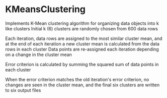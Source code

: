 # KMeansClustering

Implements K-Mean clustering algorithm for organizing data objects into k like clusters
Initial k (6) clusters are randomly chosen from 600 data rows

Each iteration, data rows are assigned to the most similar cluster mean,
and at the end of each iteration a new cluster mean is calculated from the data rows in each cluster
Data points are re-assigned each iteration depending on a change in the cluster mean

Error criterion is calculated by summing the squared sum of data points in each cluster

When the error criterion matches the old iteration's error criterion, no changes are seen in the cluster mean, and the final six clusters are written to six output files
